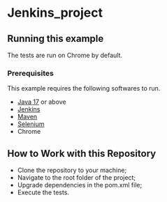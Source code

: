 # Jenkins_project

## Running this example
The tests are run on Chrome by default.

### Prerequisites

This example requires the following softwares to run.

  * [Java 17](https://www.oracle.com/java/technologies/downloads/) or above
  * [Jenkins](https://www.jenkins.io/download/)
  * [Maven](https://www.jenkins.io/download/)
  * [Selenium](https://www.selenium.dev/downloads/)
  * Chrome

## How to Work with this Repository

* Clone the repository to your machine;
* Navigate to the root folder of the project;
* Upgrade dependencies in the pom.xml file;
* Execute the tests.
